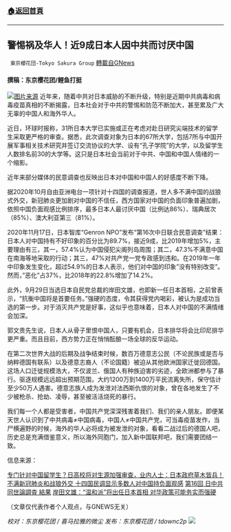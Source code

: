 ###  [:house:返回首頁](https://github.com/ourhimalayas/txt)
---


## 警惕祸及华人！近9成日本人因中共而讨厌中国
` 東京櫻花団-Tokyo Sakura Group` [轉載自GNews](https://gnews.org/zh-hans/1567825/)

#### 撰稿：东京樱花团/鲤鱼打挺
![](https://assets.gnews.org/wp-content/uploads/2021/10/182fe72d-9afe-44a0-ae42-66e8582e78f5.jpeg)[图片来源](https://www.rfa.org/mandarin/yataibaodao/junshiwaijiao/lf-10072020141922.html)
近年来，随着中共对日本威胁的不断升级，特别是近期中共病毒和病毒疫苗真相的不断揭露，日本社会对于中共的警惕和防范不断加大，甚至累及广大无辜的中国人和海外华人。

近日，环球时报称，31所日本大学已实施或正在考虑对赴日研究尖端技术的留学生采取更严格的审查。据悉，此次调查对象为日本的67所大学，包括7所与中国开展军事相关技术研究并签订交流协议的大学、设有“孔子学院”的大学，以及留学生人数排名前30的大学等。这只是日本社会当前对于中共、中国和中国人情绪的一个缩影。

近年来部分媒体的民意调查也反映出日本对中国和中国人的好感度不断下降。

据2020年10月自由亚洲电台一项针对十四国的调查报道，世人多不满中国的战狼式外交，新冠肺炎更加剧对中国的不信任，西方国家对中国的负面印象普遍加剧，依照中国负面观感比例排序，最多日本人最讨厌中国（比例达86%）、瑞典居次（85%）、澳大利亚第三（81%）。

2020年11月17日，日本智库“Genron NPO”发布“第16次中日联合民意调查”结果：日本人对中国持有不好印象的百分比为89.7%，接近9成，比2019年增加5%，主要理由有三，其一，57.4%认为中国侵犯尖阁列岛周围；其二，47.3%不满意中国在南海等地采取的行动；其三，47%对共产党一党专政感到违和。在2019年一年中印象发生变化，超过54.9%的日本人表示，他们对中国的印象”没有特别改变”。 然而，”恶化”占37%，比2018年的22.8%增加了14.2%。

此外，9月29日当选日本自民党总裁的岸田文雄，也即新一任日本首相，之前曾表示，“抗衡中国将是首要任务。”强硬的态度，令其获得党内喝彩，被认为是成功当选的第一步。对于消灭共产党是好事，这似乎也意味着，日本人对中国的不满情绪会加深。

郭文贵先生说，日本人从骨子里恨中国人，只要有机会，日本排华将会比印尼排华更严重。而且目前，西方势力正在悄悄酝酿一场全球的反华运动。

在第二次世界大战的后期及战争结束时候，数百万德意志公民（不论民族或是否与纳粹德国有联系）以及德意志裔人（不论国籍）被迫从其他欧洲国家迁徙回德国。这场人口迁徙规模浩大，不仅波兰、俄国人有种族迫害的劣迹，全欧洲都参与了暴行。驱逐规模远远超出预期范围，大约1200万到1400万平民流离失所，保守估计至少50万人遇害。德意志族人成为发泄对法西斯仇恨的对象，曾在各地发生了不少被枪杀、抢劫、凌辱，甚至被活活烧死的暴行。

我们每一个人都是受害者，中国共产党深深残害着我们、我们的亲人朋友。即便某天世人认识到了中共病毒≠中国病毒，中国人≠中国共产党，可当毒疫苗发作，当尸横遍野的时候，海外的华人必将成为被发泄的对象，看看二战过后的德国人吧，历史总是充满借鉴意义，所以海外同胞门，加入新中国联邦吧，我们需要团结一致。

信息来源：

[专门针对中国留学生？日高校将对生源加强审查，业内人士：日本政府草木皆兵！](https://world.huanqiu.com/article/44w1VYMwKkI)
[不满新冠肺炎和战狼外交 十四国民调显示多数人对中国持负面观感](https://www.rfa.org/mandarin/yataibaodao/junshiwaijiao/lf-10072020141922.html)
[第16回 日中共同世論調査 結果](https://genron-npo.net/world/archives/9354.html)
[岸田文雄：“温和派”将出任日本首相 对华政策可能务实而强硬](https://www.bbc.com/zhongwen/simp/world-58745353)

（文章仅代表作者个人观点，与GNEWS无关）

*校对：东京樱花团 / 喜马拉雅的微尘*
*发布：东京樱花团 / tdownc2p*
![](https://assets.gnews.org/wp-content/uploads/2021/08/image0-1-36.jpg)
